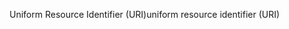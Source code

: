 <span data-ttu-id="270fa-101">Uniform Resource Identifier (URI)</span><span class="sxs-lookup"><span data-stu-id="270fa-101">uniform resource identifier (URI)</span></span>